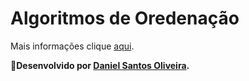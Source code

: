 # Algoritmos de Oredenação
Mais informações clique [aqui]().  



📐**Desenvolvido por [Daniel Santos Oliveira](https://github.com/danielsantosoliveira).**
